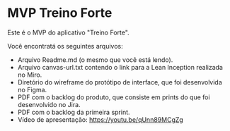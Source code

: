 # MVP Treino Forte

Este é o MVP do aplicativo "Treino Forte".

Você encontratá os seguintes arquivos:
- Arquivo Readme.md (o mesmo que você está lendo).
- Arquivo canvas-url.txt contendo o link para a Lean Inception realizada no Miro.
- Diretório do wireframe do protótipo de interface, que foi desenvolvida no Figma.
- PDF com o backlog do produto, que consiste em prints do que foi desenvolvido no Jira.
- PDF com o backlog da primeira sprint.
- Vídeo de apresentação: https://youtu.be/qUnn89MCgZg
